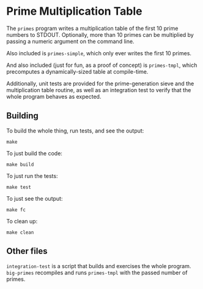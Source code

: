 # Prime Multiplication Table

The `primes` program writes a multiplication table of the first 10 prime
numbers to STDOUT. Optionally, more than 10 primes can be multiplied by passing
a numeric argument on the command line.

Also included is `primes-simple`, which only ever writes the first 10 primes.

And also included (just for fun, as a proof of concept) is `primes-tmpl`, which
precomputes a dynamically-sized table at compile-time.

Additionally, unit tests are provided for the prime-generation sieve and the
multiplication table routine, as well as an integration test to verify that the
whole program behaves as expected.

## Building

To build the whole thing, run tests, and see the output:

    make

To just build the code:

    make build

To just run the tests:

    make test

To just see the output:

    make fc

To clean up:

    make clean

## Other files

`integration-test` is a script that builds and exercises the whole program.
`big-primes` recompiles and runs `primes-tmpl` with the passed number of
primes.
